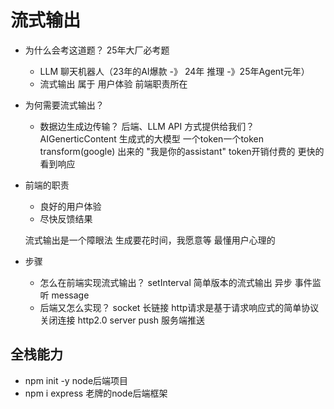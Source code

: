 # 流式输出

- 为什么会考这道题？
  25年大厂必考题
  - LLM 聊天机器人（23年的AI爆款 -》 24年 推理 -》25年Agent元年）
  - 流式输出 属于 用户体验 前端职责所在

- 为何需要流式输出？
  - 数据边生成边传输？
    后端、LLM API 方式提供给我们？
    AIGenerticContent 生成式的大模型 一个token一个token transform(google) 出来的
    "我是你的assistant" token开销付费的 
    更快的看到响应
- 前端的职责
  - 良好的用户体验
  - 尽快反馈结果
  
  流式输出是一个障眼法  生成要花时间，我愿意等
  最懂用户心理的

- 步骤
  - 怎么在前端实现流式输出？
    setInterval 简单版本的流式输出
    异步 事件监听 message 
  - 后端又怎么实现？
    socket 长链接 http请求是基于请求响应式的简单协议 关闭连接
    http2.0 server push 服务端推送

## 全栈能力
  - npm init -y  node后端项目
  - npm i express 老牌的node后端框架

